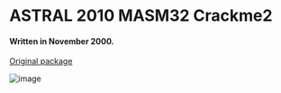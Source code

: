 # ASTRAL 2010 MASM32 Crackme2

#### Written in November 2000.

[Original package](https://defacto2.net/f/b32d3ae)

![image](https://user-images.githubusercontent.com/513842/170848432-d402f5b7-84bc-470e-9b43-100d01467815.png)
